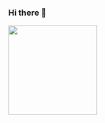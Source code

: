 ### Hi there 👋


 <p>
  <img height="180em" src="https://github-readme-stats.vercel.app/api?username=kimyeong96&show_icons=true&hide_border=true&&count_private=true&include_all_commits=true" />

</p>

